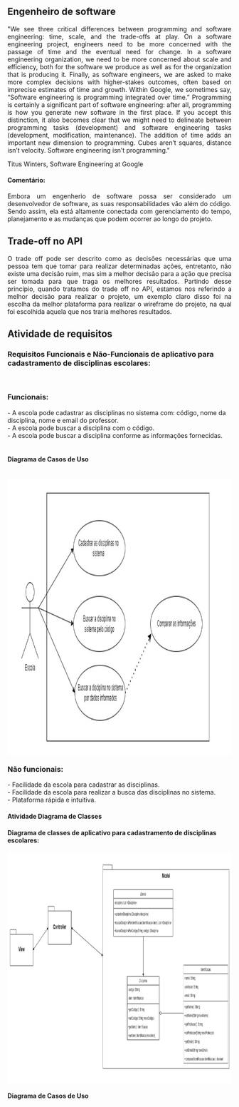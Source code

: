 ## Engenheiro de software
<p align="justify"> "We see three critical differences between programming and software engineering: time, scale, and the trade-offs at play. On a software engineering project, engineers need to be more concerned with the passage of time and the eventual need for change. In a software engineering organization, we need to be more concerned about scale and efficiency, both for the software we produce as well as for the organization that is producing it. Finally, as software engineers, we are asked to make more complex decisions with higher-stakes outcomes, often based on imprecise estimates of time and growth. Within Google, we sometimes say, “Software engineering is programming integrated over time.” Programming is certainly a significant part of software engineering: after all, programming is how you generate new software in the first place. If you accept this distinction, it also becomes clear that we might need to delineate between programming tasks (development) and software engineering tasks (development, modification, maintenance). The addition of time adds an important new dimension to programming. Cubes aren’t squares, distance isn’t velocity. Software engineering isn’t programming." </p>

Titus Winters, Software Engineering at Google

<h4>Comentário: </h4>
<p align="justify"> Embora um engenherio de software possa ser considerado um desenvolvedor de software, as suas responsabilidades vão além do código. Sendo assim, ela está altamente conectada com gerenciamento do tempo, planejamento e as mudanças que podem ocorrer ao longo do projeto. <br> </p>
 
## Trade-off no API
<p align="justify"> O trade off pode ser descrito como as decisões necessárias que uma pessoa tem que tomar para realizar determinadas ações, entretanto, não existe uma decisão ruim, mas sim a melhor decisão para a ação que precisa ser tomada para que traga os melhores resultados. Partindo desse princípio, quando tratamos do trade off no API, estamos nos referindo a melhor decisão para realizar o projeto, um exemplo claro disso foi na escolha da melhor plataforma para realizar o wireframe do projeto, na qual foi escolhida aquela que nos traria melhores resultados. </p>

## Atividade de requisitos
<h3>Requisitos Funcionais e Não-Funcionais de aplicativo para cadastramento de disciplinas escolares: </h3>
<br>
<h3>Funcionais:</h3> 
- A escola pode cadastrar as disciplinas no sistema com: código, nome da disciplina, nome e email do professor.<br>
- A escola pode buscar a disciplina com o código.<br>
- A escola pode buscar a disciplina conforme as informações fornecidas.<br>
<br>
<h4> Diagrama de Casos de Uso </h4>
<br>
<img align="center"src="Imagens/casodeuso.jpg" height= "618" width= "1150"/>
<h3>Não funcionais:</h3> 
- Facilidade da escola para cadastrar as disciplinas. <br>
- Facilidade da escola para realizar a busca das disciplinas no sistema. <br>
- Plataforma rápida e intuitiva. <br>
<h4> Atividade Diagrama de Classes </h4>
<h4>Diagrama de classes de aplicativo para cadastramento de disciplinas escolares: </h4>
<img align="center"src="Imagens/Diagrama_Classes.jpg" height= "518" width= "2050"/>
<br>
<h4> Diagrama de Casos de Uso </h4>

